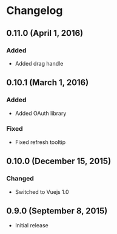 # Changelog

## 0.11.0 (April 1, 2016)

### Added
- Added drag handle

## 0.10.1 (March 1, 2016)

### Added
- Added OAuth library

### Fixed
- Fixed refresh tooltip

## 0.10.0 (December 15, 2015)

### Changed
- Switched to Vuejs 1.0

## 0.9.0 (September 8, 2015)

- Initial release
